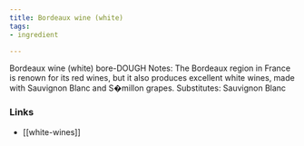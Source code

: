 ```yaml
---
title: Bordeaux wine (white)
tags:
- ingredient

---
```

Bordeaux wine (white) bore-DOUGH Notes: The Bordeaux region in France is renown for its red wines, but it also produces excellent white wines, made with Sauvignon Blanc and S�millon grapes. Substitutes: Sauvignon Blanc

### Links

* [[white-wines]]
